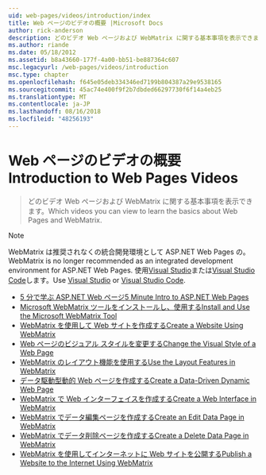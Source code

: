 ```yaml
---
uid: web-pages/videos/introduction/index
title: Web ページのビデオの概要 |Microsoft Docs
author: rick-anderson
description: どのビデオ Web ページおよび WebMatrix に関する基本事項を表示できます。
ms.author: riande
ms.date: 05/18/2012
ms.assetid: b8a43660-177f-4a00-bb51-be887364c607
msc.legacyurl: /web-pages/videos/introduction
msc.type: chapter
ms.openlocfilehash: f645e05deb334346ed7199b804387a29e9538165
ms.sourcegitcommit: 45ac74e400f9f2b7dbded66297730f6f14a4eb25
ms.translationtype: MT
ms.contentlocale: ja-JP
ms.lasthandoff: 08/16/2018
ms.locfileid: "48256193"
---
```

<a name="introduction-to-web-pages-videos"></a><span data-ttu-id="39078-103">Web ページのビデオの概要</span><span class="sxs-lookup"><span data-stu-id="39078-103">Introduction to Web Pages Videos</span></span>
====================
> <span data-ttu-id="39078-104">どのビデオ Web ページおよび WebMatrix に関する基本事項を表示できます。</span><span class="sxs-lookup"><span data-stu-id="39078-104">Which videos you can view to learn the basics about Web Pages and WebMatrix.</span></span>

> [!NOTE] 
> <span data-ttu-id="39078-105">WebMatrix は推奨されなくの統合開発環境として ASP.NET Web Pages の。</span><span class="sxs-lookup"><span data-stu-id="39078-105">WebMatrix is no longer recommended as an integrated development environment for ASP.NET Web Pages.</span></span> <span data-ttu-id="39078-106">使用[Visual Studio](xref:aspnet/web-pages/overview/getting-started/program-asp-net-web-pages-in-visual-studio)または[Visual Studio Code](https://code.visualstudio.com/)します。</span><span class="sxs-lookup"><span data-stu-id="39078-106">Use [Visual Studio](xref:aspnet/web-pages/overview/getting-started/program-asp-net-web-pages-in-visual-studio) or [Visual Studio Code](https://code.visualstudio.com/).</span></span>


- [<span data-ttu-id="39078-107">5 分で学ぶ ASP.NET Web ページ</span><span class="sxs-lookup"><span data-stu-id="39078-107">5 Minute Intro to ASP.NET Web Pages</span></span>](5-minute-introduction-to-aspnet-web-pages.md)
- [<span data-ttu-id="39078-108">Microsoft WebMatrix ツールをインストールし、使用する</span><span class="sxs-lookup"><span data-stu-id="39078-108">Install and Use the Microsoft WebMatrix Tool</span></span>](install-and-use-the-microsoft-webmatrix-tool.md)
- [<span data-ttu-id="39078-109">WebMatrix を使用して Web サイトを作成する</span><span class="sxs-lookup"><span data-stu-id="39078-109">Create a Website Using WebMatrix</span></span>](create-a-website-using-webmatrix.md)
- [<span data-ttu-id="39078-110">Web ページのビジュアル スタイルを変更する</span><span class="sxs-lookup"><span data-stu-id="39078-110">Change the Visual Style of a Web Page</span></span>](change-the-visual-style-of-a-web-page.md)
- [<span data-ttu-id="39078-111">WebMatrix のレイアウト機能を使用する</span><span class="sxs-lookup"><span data-stu-id="39078-111">Use the Layout Features in WebMatrix</span></span>](use-the-layout-features-in-webmatrix.md)
- [<span data-ttu-id="39078-112">データ駆動型動的 Web ページを作成する</span><span class="sxs-lookup"><span data-stu-id="39078-112">Create a Data-Driven Dynamic Web Page</span></span>](create-a-data-driven-dynamic-web-page.md)
- [<span data-ttu-id="39078-113">WebMatrix で Web インターフェイスを作成する</span><span class="sxs-lookup"><span data-stu-id="39078-113">Create a Web Interface in WebMatrix</span></span>](create-a-web-interface-in-webmatrix.md)
- [<span data-ttu-id="39078-114">WebMatrix でデータ編集ページを作成する</span><span class="sxs-lookup"><span data-stu-id="39078-114">Create an Edit Data Page in WebMatrix</span></span>](create-an-edit-data-page-in-webmatrix.md)
- [<span data-ttu-id="39078-115">WebMatrix でデータ削除ページを作成する</span><span class="sxs-lookup"><span data-stu-id="39078-115">Create a Delete Data Page in WebMatrix</span></span>](create-a-delete-data-page-in-webmatrix.md)
- [<span data-ttu-id="39078-116">WebMatrix を使用してインターネットに Web サイトを公開する</span><span class="sxs-lookup"><span data-stu-id="39078-116">Publish a Website to the Internet Using WebMatrix</span></span>](publish-a-website-to-the-internet-using-webmatrix.md)
